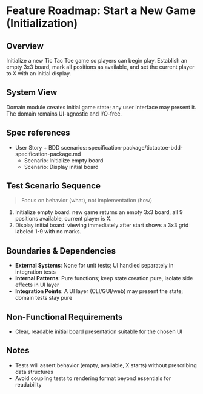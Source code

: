 # Feature Roadmap: Start a New Game (Initialization)

## Overview

Initialize a new Tic Tac Toe game so players can begin play. Establish an empty 3x3 board, mark all positions as available, and set the current player to X with an initial display.

## System View

Domain module creates initial game state; any user interface may present it. The domain remains UI-agnostic and I/O-free.

## Spec references

- User Story + BDD scenarios: specification-package/tictactoe-bdd-specification-package.md
  - Scenario: Initialize empty board
  - Scenario: Display initial board

## Test Scenario Sequence

> Focus on behavior (what), not implementation (how)

1. Initialize empty board: new game returns an empty 3x3 board, all 9 positions available, current player is X.
2. Display initial board: viewing immediately after start shows a 3x3 grid labeled 1-9 with no marks.

## Boundaries & Dependencies

- **External Systems**: None for unit tests; UI handled separately in integration tests
- **Internal Patterns**: Pure functions; keep state creation pure, isolate side effects in UI layer
- **Integration Points**: A UI layer (CLI/GUI/web) may present the state; domain tests stay pure

## Non-Functional Requirements

- Clear, readable initial board presentation suitable for the chosen UI

## Notes

- Tests will assert behavior (empty, available, X starts) without prescribing data structures
- Avoid coupling tests to rendering format beyond essentials for readability
